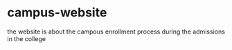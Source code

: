 # campus-website
the website is about the campous enrollment process during the admissions in the college
